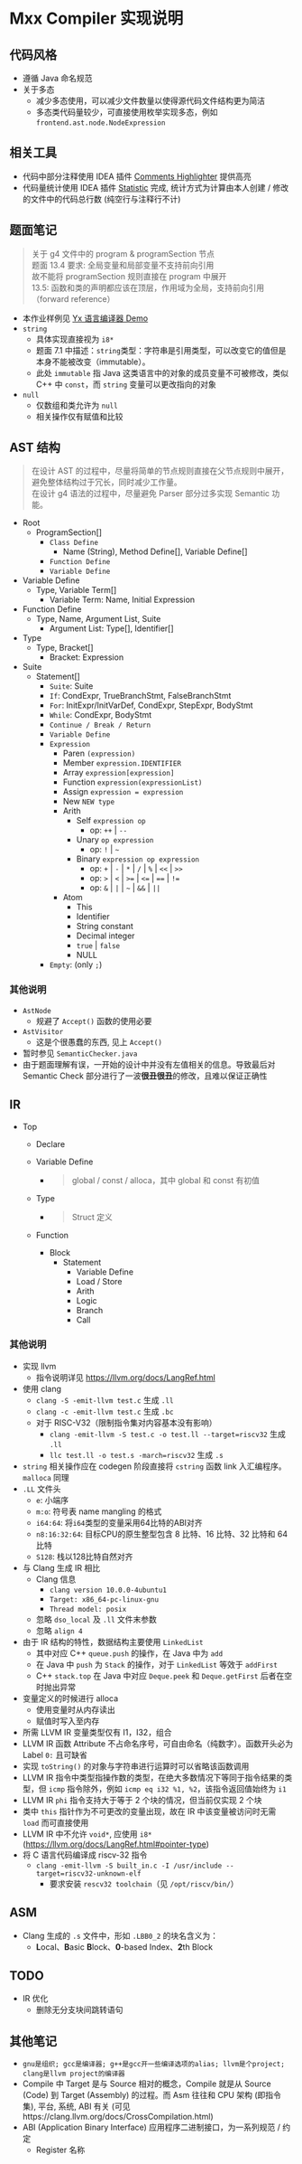 # Mxx Compiler 实现说明

## 代码风格

- 遵循 Java 命名规范
- 关于多态
  - 减少多态使用，可以减少文件数量以使得源代码文件结构更为简洁
  - 多态类代码量较少，可直接使用枚举实现多态，例如 `frontend.ast.node.NodeExpression`


## 相关工具

- 代码中部分注释使用 IDEA 插件 [Comments Highlighter](https://plugins.jetbrains.com/plugin/12895-comments-highlighter) 提供高亮
- 代码量统计使用 IDEA 插件 [Statistic](https://plugins.jetbrains.com/plugin/4509-statistic) 完成, 统计方式为计算由本人创建 / 修改的文件中的代码总行数 (纯空行与注释行不计) 



## 题面笔记

> 关于 g4 文件中的 program & programSection 节点\
> 题面 13.4 要求: 全局变量和局部变量不支持前向引用\
> 故不能将 programSection 规则直接在 program 中展开\
> 13.5: 函数和类的声明都应该在顶层，作用域为全局，支持前向引用（forward reference）

- 本作业样例见 [Yx 语言编译器 Demo](https://github.com/ZYHowell/Yx)
- `string`
  - 具体实现直接视为 `i8*`
  - 题面 7.1 中描述：`string`类型：字符串是引用类型，可以改变它的值但是本身不能被改变（immutable）。
  - 此处 `immutable` 指 Java 这类语言中的对象的成员变量不可被修改，类似 C++ 中 `const`，而 `string` 变量可以更改指向的对象
- `null`
  - 仅数组和类允许为 `null`
  - 相关操作仅有赋值和比较




## AST 结构

> 在设计 AST 的过程中，尽量将简单的节点规则直接在父节点规则中展开，避免整体结构过于冗长，同时减少工作量。\
> 在设计 g4 语法的过程中，尽量避免 Parser 部分过多实现 Semantic 功能。

- Root
  - ProgramSection[]
    - `Class Define`
      - Name (String), Method Define[], Variable Define[]
    - `Function Define`
    - `Variable Define`
- Variable Define
  - Type, Variable Term[]
    - Variable Term: Name, Initial Expression
- Function Define
  - Type, Name, Argument List, Suite
    - Argument List: Type[], Identifier[]
- Type
  - Type, Bracket[]
    - Bracket: Expression
- Suite
  - Statement[]
    - `Suite`: Suite
    - `If`: CondExpr, TrueBranchStmt, FalseBranchStmt
    - `For`: InitExpr/InitVarDef, CondExpr, StepExpr, BodyStmt
    - `While`: CondExpr, BodyStmt
    - `Continue / Break / Return`
    - `Variable Define`
    - `Expression`
      - Paren `(expression)`
      - Member `expression.IDENTIFIER`
      - Array `expression[expression]`
      - Function `expression(expressionList)`
      - Assign `expression = expression`
      - New `NEW type`
      - Arith
        - Self `expression op`
          - op: `++` | `--`
        - Unary `op expression`
          - op: `!` | `~`
        - Binary `expression op expression`
          - op: `+` | `-` | `*` | `/` | `%` | `<<` | `>>`
          - op: `>` | `<` | `>=` | `<=` | `==` | `!=`
          - op: `&` | `|` | `~` | `&&` | `||`
      - Atom
        - This
        - Identifier
        - String constant
        - Decimal integer
        - `true` | `false`
        - NULL
    - `Empty`: (only `;`)

### 其他说明

- `AstNode`
  - 规避了 `Accept()` 函数的使用必要
- `AstVisitor`
  - 这是个很愚蠢的东西, 见上 `Accept()`
- 暂时参见 `SemanticChecker.java`
- 由于题面理解有误，一开始的设计中并没有左值相关的信息。导致最后对 Semantic Check 部分进行了一波**很丑很丑**的修改，且难以保证正确性



## IR

- Top

  - Declare

  - Variable Define

    - > global / const / alloca，其中 global 和 const 有初值

  - Type

    - > Struct 定义

  - Function

    - Block
      - Statement
        - Variable Define
        - Load / Store
        - Arith
        - Logic
        - Branch
        - Call

### 其他说明

- 实现 llvm
  - 指令说明详见 https://llvm.org/docs/LangRef.html
- 使用 clang
  - `clang -S -emit-llvm test.c` 生成 `.ll`
  - `clang -c -emit-llvm test.c` 生成 `.bc`
  - 对于 RISC-V32（限制指令集对内容基本没有影响）
    - `clang -emit-llvm -S test.c -o test.ll --target=riscv32` 生成 `.ll`
    - `llc test.ll -o test.s -march=riscv32` 生成 `.s`
- `string` 相关操作应在 codegen 阶段直接将 `cstring` 函数 link 入汇编程序。`malloca` 同理
- `.LL` 文件头
  - `e`: 小端序
  - `m:o`: 符号表 name mangling 的格式
  - `i64:64`: 将`i64`类型的变量采用64比特的ABI对齐
  - `n8:16:32:64`: 目标CPU的原生整型包含 8 比特、16 比特、32 比特和 64 比特
  - `S128`: 栈以128比特自然对齐
- 与 Clang 生成 IR 相比
  - Clang 信息
    - `clang version 10.0.0-4ubuntu1`
    - `Target: x86_64-pc-linux-gnu`
    - `Thread model: posix`
  - 忽略 `dso_local` 及 `.ll` 文件末参数
  - 忽略 `align 4`
- 由于 IR 结构的特性，数据结构主要使用 `LinkedList`
  - 其中对应 C++ `queue.push` 的操作，在 Java 中为 `add`
  - 在 Java 中 `push` 为 `Stack` 的操作，对于 `LinkedList` 等效于 `addFirst`
  - C++ `stack.top` 在 Java 中对应 `Deque.peek` 和 `Deque.getFirst` 后者在空时抛出异常
- 变量定义的时候进行 alloca
  - 使用变量时从内存读出
  - 赋值时写入至内存
- 所需 LLVM IR 变量类型仅有 I1，I32，组合
- LLVM IR 函数 Attribute 不占命名序号，可自由命名（纯数字）。函数开头必为 Label `0:` 且可缺省
- 实现 `toString()` 的对象与字符串进行运算时可以省略该函数调用
- LLVM IR 指令中类型指操作数的类型，在绝大多数情况下等同于指令结果的类型，但 `icmp` 指令除外，例如 `icmp eq i32 %1, %2`，该指令返回值始终为 `i1`
- LLVM IR `phi` 指令支持大于等于 2 个块的情况，但当前仅实现 2 个块
- 类中 `this` 指针作为不可更改的变量出现，故在 IR 中该变量被访问时无需 `load` 而可直接使用
- LLVM IR 中不允许 `void*`, 应使用 `i8*` (https://llvm.org/docs/LangRef.html#pointer-type)
- 将 C 语言代码编译成 riscv-32 指令
  - `clang -emit-llvm -S built_in.c -I /usr/include --target=riscv32-unknown-elf`
    - 要求安装 `rescv32 toolchain`（见 `/opt/riscv/bin/`）



## ASM

- Clang 生成的 `.s` 文件中，形如 `.LBB0_2` 的块名含义为：
  - **L**ocal、**B**asic **B**lock、**0**-based Index、**2**th Block



## TODO

- IR 优化
  - 删除无分支块间跳转语句



## 其他笔记

- `gnu是组织; gcc是编译器; g++是gcc开一些编译选项的alias; llvm是个project; clang是llvm project的编译器`
- Compile 中 Target 是与 Source 相对的概念，Compile 就是从 Source (Code) 到 Target (Assembly) 的过程。而 Asm 往往和 CPU 架构 (即指令集), 平台, 系统, ABI 有关 (可见https://clang.llvm.org/docs/CrossCompilation.html)
- ABI (Application Binary Interface) 应用程序二进制接口，为一系列规范 / 约定
  - Register 名称